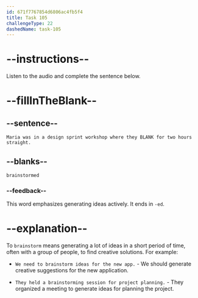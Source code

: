 ```yaml
---
id: 671f7767854d6806ac4fb5f4
title: Task 105
challengeType: 22
dashedName: task-105
---
```


<!--
AUDIO REFERENCE:
Maria: I was in a design sprint workshop. We brainstormed for two hours straight.
-->

# --instructions--

Listen to the audio and complete the sentence below.

# --fillInTheBlank--

## --sentence--

`Maria was in a design sprint workshop where they BLANK for two hours straight.`

## --blanks--

`brainstormed`

### --feedback--

This word emphasizes generating ideas actively. It ends in `-ed`.

# --explanation--

To `brainstorm` means generating a lot of ideas in a short period of time, often with a group of people, to find creative solutions. For example:

- `We need to brainstorm ideas for the new app.` - We should generate creative suggestions for the new application.

- `They held a brainstorming session for project planning.` - They organized a meeting to generate ideas for planning the project.
